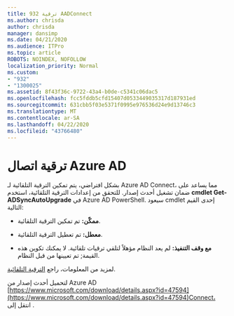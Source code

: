```yaml
---
title: 932 ترقية AADConnect
ms.author: chrisda
author: chrisda
manager: dansimp
ms.date: 04/21/2020
ms.audience: ITPro
ms.topic: article
ROBOTS: NOINDEX, NOFOLLOW
localization_priority: Normal
ms.custom:
- "932"
- "1300025"
ms.assetid: 8f43f36c-9722-43a4-b0de-c5341c06dac5
ms.openlocfilehash: fcc5fddb5cfd15407d0533449035317d187931ed
ms.sourcegitcommit: 631cbb5f03e5371f0995e976536d24e9d13746c3
ms.translationtype: MT
ms.contentlocale: ar-SA
ms.lasthandoff: 04/22/2020
ms.locfileid: "43766480"
---
```

# <a name="upgrade-azure-ad-connect"></a>ترقية اتصال Azure AD

بشكل افتراضي، يتم تمكين الترقية التلقائية لـ Azure AD Connect، مما يساعد على ضمان تشغيل أحدث إصدار. للتحقق من إعدادات الترقية التلقائية، استخدم **cmdlet Get-ADSyncAutoUpgrade** في Azure AD PowerShell. سيعود cmdlet إحدى القيم التالية:

- **ممكّن:** تم تمكين الترقية التلقائية.

- **معطل:** تم تعطيل الترقية التلقائية.

- **مع وقف التنفيذ:** لم يعد النظام مؤهلاً لتلقي ترقيات تلقائية. لا يمكنك تكوين هذه القيمة; تم تعيينها من قبل النظام.

لمزيد من المعلومات، راجع [الترقية التلقائية](https://docs.microsoft.com/azure/active-directory/connect/active-directory-aadconnect-feature-automatic-upgrade).

لتحميل أحدث إصدار من Azure AD [https://www.microsoft.com/download/details.aspx?id=47594](https://www.microsoft.com/download/details.aspx?id=47594)Connect، انتقل إلى .
